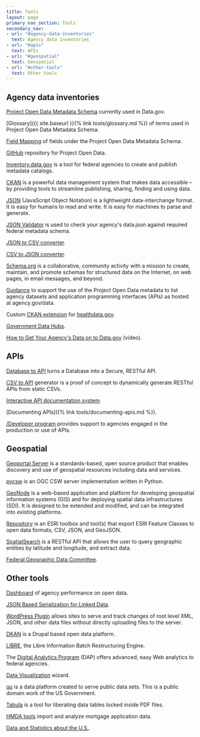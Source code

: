 ```yaml
---
title: Tools
layout: page
primary_nav_section: Tools
secondary_nav:
- url: "#agency-data-inventories"
  text: Agency data inventories
- url: "#apis"
  text: APIs
- url: "#geospatial"
  text: Geospatial
- url: "#other-tools"
  text: Other tools
---
```

## Agency data inventories

[Project Open Data Metadata Schema](https://resources.data.gov/schemas/dcat-us/v1.1/) currently used in
Data.gov.

[Glossary]({{ site.baseurl }}{% link tools/glossary.md %}) of terms used in Project
Open Data Metadata Schema.

[Field Mapping](https://project-open-data.cio.gov/v1.1/metadata-resources/#field-mappings)
of fields under the Project Open Data Metadata Schema.

[GitHub](https://github.com/project-open-data) repository for Project Open Data.

[Inventory.data.gov](https://inventory.data.gov/) is a tool for federal agencies
to create and publish metadata catalogs.

[CKAN](https://ckan.org/) is a powerful data management system that makes data
accessible – by providing tools to streamline publishing, sharing, finding and
using data.

[JSON](https://www.json.org/) (JavaScript Object Notation) is a lightweight data-interchange format.
It is easy for humans to read and write. It is easy for machines to parse
and generate.

[JSON Validator](https://labs.data.gov/dashboard/validate) is used to check your
agency's data.json against required federal metadata schema.

[JSON to CSV converter](https://konklone.io/json/).

[CSV to JSON converter](https://labs.data.gov/dashboard/datagov/csv_to_json).

[Schema.org](https://schema.org/) is a collaborative, community activity with
a mission to create, maintain, and promote schemas for structured data on the
Internet, on web pages, in email messages, and beyond.

[Guidance](https://project-open-data.cio.gov/v1.1/schema/) to support the use of
the Project Open Data metadata to list agency datasets and application
programming interfaces (APIs) as hosted at agency.gov/data.

Custom [CKAN extension](https://github.com/HHS/ckanext-datajson) for [healthdata.gov](https://healthdata.gov/).

[Government Data Hubs](https://project-open-data.cio.gov/data-hubs/).

[How to Get Your Agency's Data on to Data.gov](https://www.youtube.com/watch?v=hbxA5-GDvvU) (video).


## APIs

[Database to API](https://github.com/project-open-data/db-to-api) turns
a Database into a Secure, RESTful API.

[CSV to API](https://github.com/project-open-data/csv-to-api) generator is
a proof of concept to dynamically generate RESTful APIs from static CSVs.

[Interactive API documentation system](https://github.com/project-open-data/iodocs).

[Documenting APIs]({% link tools/documenting-apis.md %}).

[/Developer program](https://18f.github.io/API-All-the-X/) provides support to
agencies engaged in the production or use of APIs.


## Geospatial

[Geoportal Server](https://github.com/Esri/geoportal-server/) is
a standards-based, open source product that enables discovery and use of
geospatial resources including data and services.


[pycsw](https://pycsw.org/) is an OGC CSW server implementation written in
Python.

[GeoNode](http://geonode.org/) is a web-based application and platform for
developing geospatial information systems (GIS) and for deploying spatial data
infrastructures (SDI). It is designed to be extended and modified, and can be
integrated into existing platforms.

[Repository](https://github.com/project-open-data/esri2open) is an ESRI toolbox
and tool(s) that export ESRI Feature Classes to open data formats, CSV, JSON,
and GeoJSON.

[SpatialSearch](https://github.com/project-open-data/SpatialSearch) is a RESTful
API that allows the user to query geographic entities by latitude and longitude,
and extract data.

[Federal Geographic Data Committee](https://www.fgdc.gov/).


## Other tools

[Dashboard](https://labs.data.gov/dashboard/offices/qa) of agency performance on open data.

[JSON Based Serialization for Linked Data](https://www.w3.org/TR/json-ld/).

[WordPress Plugin](https://github.com/project-open-data/kickstart) allows sites
to serve and track changes of root level XML, JSON, and other data files without
directly uploading files to the server.

[DKAN](https://www.drupal.org/project/dkan) is a Drupal based open data platform.

[LIBRE](https://github.com/commonwealth-of-puerto-rico/libre), the Libre
Information Batch Restructuring Engine.

The [Digital Analytics Program](https://digital.gov/dap/) (DAP) offers advanced,
easy Web analytics to federal agencies.

[Data Visualization](https://www.drupal.org/project/datavizwiz) wizard.

[qu](https://github.com/cfpb/qu) is a data platform created to serve public data
sets. This is a public domain work of the US Government.

[Tabula](https://tabula.technology/) is a tool for liberating data tables locked
inside PDF files.

[HMDA tools](https://github.com/cfpb/hmda-tools) import and analyze mortgage application data.

[Data and Statistics about the U.S.](https://www.usa.gov/statistics).
